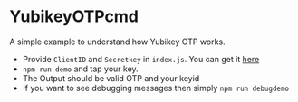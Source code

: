 # YubikeyOTPcmd
A simple example to understand how Yubikey OTP works. 

- Provide `ClientID` and `Secretkey` in `index.js`. You can get it [here](https://upgrade.yubico.com/getapikey/) 
- `npm run demo` and tap your key.
- The Output should be valid OTP and your keyid
- If you want to see debugging messages then simply `npm run debugdemo`
